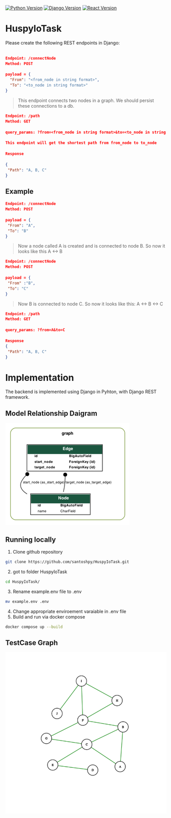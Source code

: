 [![Python Version](https://img.shields.io/badge/Python-3.9.5-brightgreen.svg)](https://python.org)
[![Django Version](https://img.shields.io/badge/Django-3.2.4-brightgreen.svg)](https://djangoproject.com)
[![React Version](https://img.shields.io/badge/DRF-3.12.4-brightgreen.svg)](https://www.django-rest-framework.org/)

# HuspyIoTask

Please create the following REST endpoints in Django:

```json

Endpoint: /connectNode
Method: POST

payload = {
  "From": "<from_node in string format>",
  "To": "<to_node in string format>"
}
```

> This endpoint connects two nodes in a graph. We should persist these connections to a db.

```json
Endpoint: /path
Method: GET

query_params: ?from=<from_node in string format>&to=<to_node in string format>

This endpoint will get the shortest path from from_node to to_node

Response

{
 "Path": "A, B, C"
}
```

## Example

```json
Endpoint: /connectNode
Method: POST

payload = {
 "From": "A",
 "To": "B"
}
```

> Now a node called A is created and is connected to node B. So now it looks like this A <-> B

```json
Endpoint: /connectNode
Method: POST

payload = {
 "From" :"B",
 "To": "C"
}
```

> Now B is connected to node C. So now it looks like this: A <-> B <-> C

```json
Endpoint: /path
Method: GET

query_params: ?from=A&to=C

Response
{
 "Path": "A, B, C"
}
```

# Implementation

The backend is implemented using Django in Pyhton, with Django REST framework.

## Model Relationship Daigram

![Graph](images/graph_relationship.png)

## Running locally 

1. Clone github repository

```bash
git clone https://github.com/santoshpy/HuspyIoTask.git
```
2. got to folder HuspyIoTask
```bash
cd HuspyIoTask/
```

3. Rename example.env file to .env
```bash
mv example.env .env
```
4. Change appropriate enviroement varaiable in .env file
5. Build and run via docker compose
```bash
docker compose up --build
```

## TestCase Graph

![Graph](images/graph.png)

